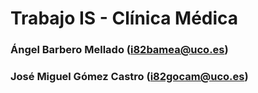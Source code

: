 # Trabajo IS - Clínica Médica
### Ángel Barbero Mellado (i82bamea@uco.es)
### José Miguel Gómez Castro (i82gocam@uco.es)
